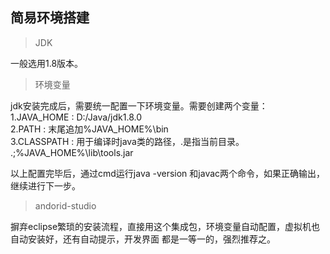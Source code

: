 ## 简易环境搭建

>JDK

一般选用1.8版本。

>环境变量

jdk安装完成后，需要统一配置一下环境变量。需要创建两个变量：<br />
1.JAVA_HOME : D:/Java/jdk1.8.0 <br />
2.PATH : 末尾追加%JAVA_HOME%\bin <br />
3.CLASSPATH : 用于编译时java类的路径，.是指当前目录。<br />
.;%JAVA_HOME%\lib\tools.jar <br />

以上配置完毕后，通过cmd运行java -version 和javac两个命令，如果正确输出，继续进行下一步。
<br />

>andorid-studio

摒弃eclipse繁琐的安装流程，直接用这个集成包，环境变量自动配置，虚拟机也自动安装好，还有自动提示，开发界面
都是一等一的，强烈推荐之。

